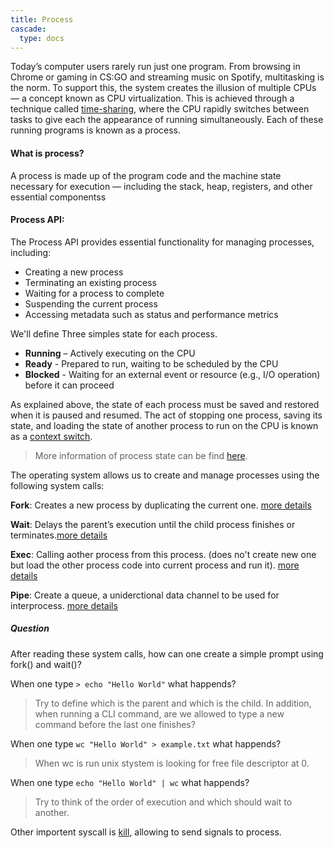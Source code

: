```yaml
---
title: Process
cascade:
  type: docs
---
```


Today’s computer users rarely run just one program. From browsing in Chrome or
gaming in CS:GO and streaming music on Spotify, multitasking is the norm. To
support this, the system creates the illusion of multiple CPUs — a concept known
as CPU virtualization. This is achieved through a technique called
[time-sharing](https://www.geeksforgeeks.org/operating-systems/time-sharing-operating-system/),
where the CPU rapidly switches between tasks to give each the appearance of
running simultaneously. Each of these running programs is known as a process.

#### What is process?

A process is made up of the program code and the machine state necessary for
execution — including the stack, heap, registers, and other essential
componentss

#### Process API:

The Process API provides essential functionality for managing processes,
including:

- Creating a new process
- Terminating an existing process
- Waiting for a process to complete
- Suspending the current process
- Accessing metadata such as status and performance metrics

We'll define Three simples state for each process.

- **Running** – Actively executing on the CPU
- **Ready** - Prepared to run, waiting to be scheduled by the CPU
- **Blocked** - Waiting for an external event or resource (e.g., I/O operation)
  before it can proceed

As explained above, the state of each process must be saved and restored when it
is paused and resumed. The act of stopping one process, saving its state, and
loading the state of another process to run on the CPU is known as a
[context switch](https://en.wikipedia.org/wiki/Context_switch).

> More information of process state can be find [here](TODO).

The operating system allows us to create and manage processes using the
following system calls:

**Fork**: Creates a new process by duplicating the current one.
[more details](https://man7.org/linux/man-pages/man2/fork.2.html)

**Wait**: Delays the parent’s execution until the child process finishes or
terminates.[more details](https://man7.org/linux/man-pages/man2/wait.2.html)

**Exec**: Calling aother process from this process. (does no't create new one
but load the other process code into current process and run it).
[more details](https://man7.org/linux/man-pages/man3/exec.3.html)

**Pipe**: Create a queue, a uniderctional data channel to be used for
interprocess. [more details](https://man7.org/linux/man-pages/man2/pipe.2.html)

##### Question

After reading these system calls, how can one create a simple prompt using
fork() and wait()?

When one type `> echo "Hello World"` what happends?

> Try to define which is the parent and which is the child. In addition, when
> running a CLI command, are we allowed to type a new command before the last
> one finishes?

When one type `wc "Hello World" > example.txt` what happends?

> When wc is run unix stystem is looking for free file descriptor at 0.

When one type `echo "Hello World" | wc` what happends?

> Try to think of the order of execution and which should wait to another.

Other importent syscall is
[kill](https://man7.org/linux/man-pages/man2/kill.2.html), allowing to send
signals to process.
